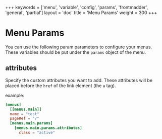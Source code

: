 +++
keywords = ['menu', 'variable', 'config', 'params', 'frontmadder', 'general', 'partial']
layout = 'doc'
title = 'Menu Params'
weight = 300
+++
# Menu Params
You can use the following param parameters to configure your menus. These variables should be put under the `params` object of the menu.

## attributes
Specify the custom attributes you want to add. These attributes will be placed before the `href` of the link element (the `a` tag).

example:
```toml
[menus]
  [[menus.main]]
  name = "test"
  pageRef = "/"
  [menus.main.params]
    [menus.main.params.attributes]
      class = "active"
```

